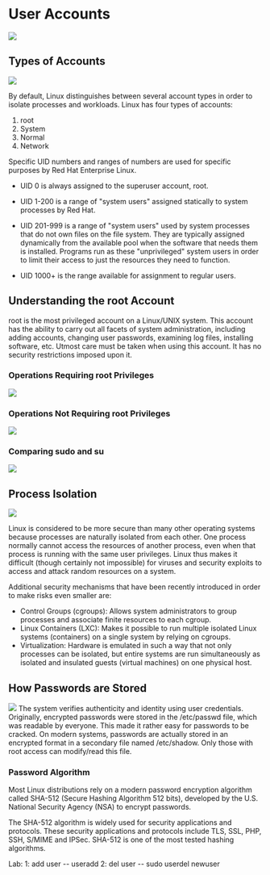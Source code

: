 # User Accounts
![](https://images.viblo.asia/936635a2-b361-4553-96a1-cdc02dee22a8.png)

## Types of Accounts
![](https://images.viblo.asia/c06f3383-18a7-40ca-8414-10a9e2ce84bb.png)

By default, Linux distinguishes between several account types in order to isolate processes and workloads. Linux has four types of accounts:
1. root
2. System
3. Normal
4. Network

Specific UID numbers and ranges of numbers are used for specific purposes by Red Hat Enterprise Linux.

* UID 0 is always assigned to the superuser account, root.

* UID 1-200 is a range of "system users" assigned statically to system processes by Red Hat.
 
* UID 201-999 is a range of "system users" used by system processes that do not own files on the file system. They are typically assigned dynamically from the available pool when the software that needs them is installed. Programs run as these "unprivileged" system users in order to limit their access to just the resources they need to function.
 
* UID 1000+ is the range available for assignment to regular users.

## Understanding the root Account
root is the most privileged account on a Linux/UNIX system. This account has the ability to carry out all facets of system administration, including adding accounts, changing user passwords, examining log files, installing software, etc. Utmost care must be taken when using this account. It has no security restrictions imposed upon it.

### Operations Requiring root Privileges

![](https://images.viblo.asia/a5535166-8363-4c34-bb6c-dcc9dcd9150a.png)

### Operations Not Requiring root Privileges
![](https://images.viblo.asia/de1ded9e-1a12-4f04-b308-2a723f63c04b.png)
### Comparing sudo and su
![](https://images.viblo.asia/276f24fc-6720-4043-b2a4-5d21c08c5f0e.png)

## Process Isolation
![](https://images.viblo.asia/6510e7a6-3ee0-4c05-8f81-6aa2352adb7d.png)

Linux is considered to be more secure than many other operating systems because processes are naturally isolated from each other. One process normally cannot access the resources of another process, even when that process is running with the same user privileges. Linux thus makes it difficult (though certainly not impossible) for viruses and security exploits to access and attack random resources on a system.


Additional security mechanisms that have been recently introduced in order to make risks even smaller are:

* Control Groups (cgroups): Allows system administrators to group processes and associate finite resources to each cgroup.
* Linux Containers (LXC): Makes it possible to run multiple isolated Linux systems (containers) on a single system by relying on cgroups.
* Virtualization: Hardware is emulated in such a way that not only processes can be isolated, but entire systems are run simultaneously as isolated and insulated guests (virtual machines) on one physical host.

## How Passwords are Stored
![](https://images.viblo.asia/3710c393-27c8-4d75-94fd-e0c20492296b.png)
The system verifies authenticity and identity using user credentials. Originally, encrypted passwords were stored in the /etc/passwd file, which was readable by everyone. This made it rather easy for passwords to be cracked. On modern systems, passwords are actually stored in an encrypted format in a secondary file named /etc/shadow. Only those with root access can modify/read this file.

### Password Algorithm
Most Linux distributions rely on a modern password encryption algorithm called SHA-512 (Secure Hashing Algorithm 512 bits), developed by the U.S. National Security Agency (NSA) to encrypt passwords.

The SHA-512 algorithm is widely used for security applications and protocols. These security applications and protocols include TLS, SSL, PHP, SSH, S/MIME and IPSec. SHA-512 is one of the most tested hashing algorithms.

Lab: 
1: add user --  useradd 
2: del user --  sudo userdel newuser